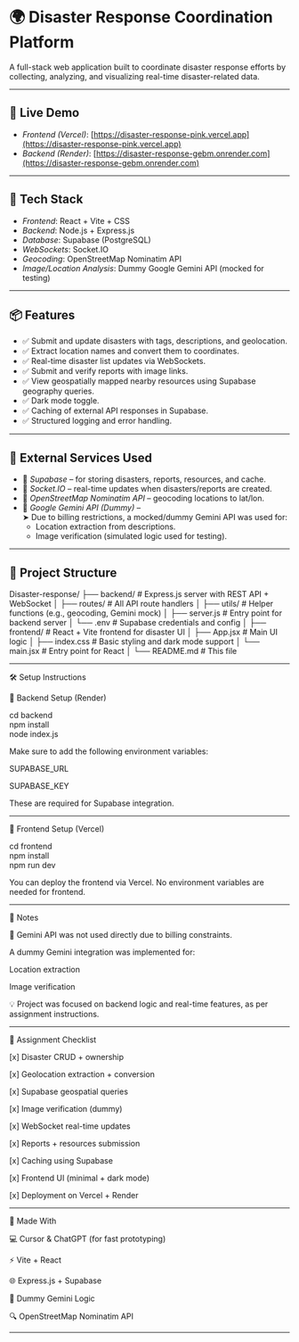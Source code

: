 # 🌍 Disaster Response Coordination Platform

A full-stack web application built to coordinate disaster response efforts by collecting, analyzing, and visualizing real-time disaster-related data.

---

## 🚀 Live Demo

- *Frontend (Vercel)*: [https://disaster-response-pink.vercel.app](https://disaster-response-pink.vercel.app)  
- *Backend (Render)*: [https://disaster-response-gebm.onrender.com](https://disaster-response-gebm.onrender.com)

---

## 🧩 Tech Stack

- *Frontend*: React + Vite + CSS  
- *Backend*: Node.js + Express.js  
- *Database*: Supabase (PostgreSQL)  
- *WebSockets*: Socket.IO  
- *Geocoding*: OpenStreetMap Nominatim API  
- *Image/Location Analysis*: Dummy Google Gemini API (mocked for testing)  

---

## 📦 Features

- ✅ Submit and update disasters with tags, descriptions, and geolocation.
- ✅ Extract location names and convert them to coordinates.
- ✅ Real-time disaster list updates via WebSockets.
- ✅ Submit and verify reports with image links.
- ✅ View geospatially mapped nearby resources using Supabase geography queries.
- ✅ Dark mode toggle.
- ✅ Caching of external API responses in Supabase.
- ✅ Structured logging and error handling.

---

## 🧪 External Services Used

- 🔹 *Supabase* – for storing disasters, reports, resources, and cache.
- 🔹 *Socket.IO* – real-time updates when disasters/reports are created.
- 🔹 *OpenStreetMap Nominatim API* – geocoding locations to lat/lon.
- 🔹 *Google Gemini API (Dummy)* –  
   ➤ Due to billing restrictions, a mocked/dummy Gemini API was used for:
   - Location extraction from descriptions.
   - Image verification (simulated logic used for testing).

---

## 📁 Project Structure
Disaster-response/
├── backend/                # Express.js server with REST API + WebSocket
│   ├── routes/             # All API route handlers
│   ├── utils/              # Helper functions (e.g., geocoding, Gemini mock)
│   ├── server.js           # Entry point for backend server
│   └── .env                # Supabase credentials and config
│
├── frontend/               # React + Vite frontend for disaster UI
│   ├── App.jsx             # Main UI logic
│   ├── index.css           # Basic styling and dark mode support
│   └── main.jsx            # Entry point for React
│
└── README.md               # This file

---

🛠️ Setup Instructions

🔹 Backend Setup (Render)

cd backend  
npm install  
node index.js  
  
Make sure to add the following environment variables:  
  
SUPABASE_URL  
  
SUPABASE_KEY  
  
  
These are required for Supabase integration.  
  
  
---  
  
🔹 Frontend Setup (Vercel)  
  
cd frontend  
npm install  
npm run dev  
  
You can deploy the frontend via Vercel. No environment variables are needed for frontend.  
  
  
---  
  
📌 Notes  
  
🔐 Gemini API was not used directly due to billing constraints.  
  
A dummy Gemini integration was implemented for:  
  
Location extraction  
  
Image verification  
  
  
  
💡 Project was focused on backend logic and real-time features, as per assignment instructions.  
  
  
  
---  
  
🎯 Assignment Checklist  
  
[x] Disaster CRUD + ownership  
  
[x] Geolocation extraction + conversion  
  
[x] Supabase geospatial queries  
  
[x] Image verification (dummy)  
  
[x] WebSocket real-time updates  
  
[x] Reports + resources submission  
  
[x] Caching using Supabase  
  
[x] Frontend UI (minimal + dark mode)  
  
[x] Deployment on Vercel + Render  
  
  
  
---  
  
🙌 Made With  
  
💻 Cursor & ChatGPT (for fast prototyping)  
  
⚡ Vite + React  
  
🌐 Express.js + Supabase  
  
🧪 Dummy Gemini Logic  
  
🔍 OpenStreetMap Nominatim API  
  
  
  
---  
  
